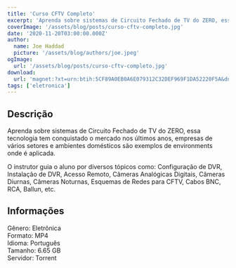 ```yaml
---
title: 'Curso CFTV Completo'
excerpt: 'Aprenda sobre sistemas de Circuito Fechado de TV do ZERO, essa tecnologia tem conquistado o mercado nos últimos anos, empresas de vários setores e ambientes domésticos são exemplos de environments onde é aplicada.  O instrutor guia o aluno por diversos tópicos como: Configuração de DV'
coverImage: '/assets/blog/posts/curso-cftv-completo.jpg'
date: '2020-11-20T03:00:00.000Z'
author:
  name: Joe Haddad
  picture: '/assets/blog/authors/joe.jpeg'
ogImage:
  url: '/assets/blog/posts/curso-cftv-completo.jpg'
download:
  url: 'magnet:?xt=urn:btih:5CF89A0EB0A6E079312C32DEF969F1DA52220F5A&dn=EADCCNA%20-%20Curso%20CFTV%20Completo&tr=udp%3a%2f%2ftracker.openbittorrent.com%3a1337%2fannounce&tr=udp%3a%2f%2ftracker.opentrackr.org%3a1337%2fannounce'
tags: ['eletronica']
---
```

<h2>Descrição</h2>
<p></p><p>Aprenda sobre sistemas de Circuito Fechado de TV do ZERO, essa tecnologia tem conquistado o mercado nos últimos anos, empresas de vários setores e ambientes domésticos são exemplos de environments onde é aplicada.</p><p>O instrutor guia o aluno por diversos tópicos como: Configuração de DVR, Instalação de DVR, Acesso Remoto, Câmeras Analógicas Digitais, Câmeras Diurnas, Câmeras Noturnas, Esquemas de Redes para CFTV, Cabos BNC, RCA, Ballun, etc.</p><h2>Informações</h2><p>Gênero: Eletrônica<br/>Formato: MP4<br/>Idioma: Português<br/>Tamanho: 6.65 GB<br/>Servidor: Torrent</p>